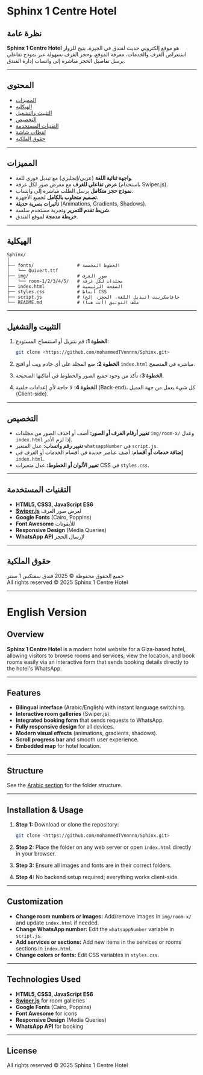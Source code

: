 # Sphinx 1 Centre Hotel

## نظرة عامة

**Sphinx 1 Centre Hotel** هو موقع إلكتروني حديث لفندق في الجيزة، يتيح للزوار استعراض الغرف والخدمات، معرفة الموقع، وحجز الغرف بسهولة عبر نموذج تفاعلي يرسل تفاصيل الحجز مباشرة إلى واتساب إدارة الفندق.

---

## المحتوى

- [المميزات](#المميزات)
- [الهيكلية](#الهيكلية)
- [التثبيت والتشغيل](#التثبيت-والتشغيل)
- [التخصيص](#التخصيص)
- [التقنيات المستخدمة](#التقنيات-المستخدمة)
- [لقطات شاشة](#لقطات-شاشة)
- [حقوق الملكية](#حقوق-الملكية)

---

## المميزات

- **واجهة ثنائية اللغة** (عربي/إنجليزي) مع تبديل فوري للغة.
- **عرض تفاعلي للغرف** مع معرض صور لكل غرفة (باستخدام Swiper.js).
- **نموذج حجز متكامل** يرسل الطلب مباشرة إلى واتساب.
- **تصميم متجاوب بالكامل** لجميع الأجهزة.
- **تأثيرات بصرية حديثة** (Animations, Gradients, Shadows).
- **شريط تقدم للتمرير** وتجربة مستخدم سلسة.
- **خريطة مدمجة** لموقع الفندق.

---

## الهيكلية

```
Sphinx/
│
├── fonts/                # الخطوط المخصصة
│   └── Quivert.ttf
├── img/                  # صور الغرف
│   └── room-1/2/3/4/5/   # مجلدات لكل غرفة
├── index.html            # الصفحة الرئيسية
├── styles.css            # أنماط CSS
├── script.js             # جافاسكريبت (تبديل اللغة، الحجز، إلخ)
└── README.md             # ملف التوثيق (أنت هنا)
```

---

## التثبيت والتشغيل

1. **الخطوة 1:** قم بتنزيل أو استنساخ المستودع:
   ```bash
   git clone <https://github.com/mohammedTVnnnnn/Sphinx.git>
   ```

2. **الخطوة 2:** ضع المجلد على أي خادم ويب أو افتح `index.html` مباشرة في المتصفح.

3. **الخطوة 3:** تأكد من وجود جميع الصور والخطوط في أماكنها الصحيحة.

4. **الخطوة 4:** لا حاجة لأي إعدادات خلفية (Back-end)، كل شيء يعمل من جهة العميل (Client-side).

---

## التخصيص

- **تغيير أرقام الغرف أو الصور:** أضف أو احذف الصور من مجلدات `img/room-x/` وعدل `index.html` إذا لزم الأمر.
- **تغيير رقم واتساب:** عدل المتغير `whatsappNumber` في `script.js`.
- **إضافة خدمات أو أقسام:** أضف عناصر جديدة في أقسام الخدمات أو الغرف في `index.html`.
- **تغيير الألوان أو الخطوط:** عدل متغيرات CSS في `styles.css`.

---

## التقنيات المستخدمة

- **HTML5, CSS3, JavaScript ES6**
- **[Swiper.js](https://swiperjs.com/)** لعرض صور الغرف
- **Google Fonts** (Cairo, Poppins)
- **Font Awesome** للأيقونات
- **Responsive Design** (Media Queries)
- **WhatsApp API** لإرسال الحجز

---
## حقوق الملكية

جميع الحقوق محفوظة © 2025 فندق سفنكس 1 سنتر  
All rights reserved © 2025 Sphinx 1 Centre Hotel

---

# English Version

## Overview

**Sphinx 1 Centre Hotel** is a modern hotel website for a Giza-based hotel, allowing visitors to browse rooms and services, view the location, and book rooms easily via an interactive form that sends booking details directly to the hotel's WhatsApp.

---

## Features

- **Bilingual interface** (Arabic/English) with instant language switching.
- **Interactive room galleries** (Swiper.js).
- **Integrated booking form** that sends requests to WhatsApp.
- **Fully responsive design** for all devices.
- **Modern visual effects** (animations, gradients, shadows).
- **Scroll progress bar** and smooth user experience.
- **Embedded map** for hotel location.

---

## Structure

See the [Arabic section](#الهيكلية) for the folder structure.

---

## Installation & Usage

1. **Step 1:** Download or clone the repository:
   ```bash
   git clone <https://github.com/mohammedTVnnnnn/Sphinx.git>
   ```

2. **Step 2:** Place the folder on any web server or open `index.html` directly in your browser.

3. **Step 3:** Ensure all images and fonts are in their correct folders.

4. **Step 4:** No backend setup required; everything works client-side.

---

## Customization

- **Change room numbers or images:** Add/remove images in `img/room-x/` and update `index.html` if needed.
- **Change WhatsApp number:** Edit the `whatsappNumber` variable in `script.js`.
- **Add services or sections:** Add new items in the services or rooms sections in `index.html`.
- **Change colors or fonts:** Edit CSS variables in `styles.css`.

---

## Technologies Used

- **HTML5, CSS3, JavaScript ES6**
- **[Swiper.js](https://swiperjs.com/)** for room galleries
- **Google Fonts** (Cairo, Poppins)
- **Font Awesome** for icons
- **Responsive Design** (Media Queries)
- **WhatsApp API** for booking

---
## License

All rights reserved © 2025 Sphinx 1 Centre Hotel 
